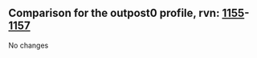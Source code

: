 ## Comparison for the outpost0 profile, rvn: [1155](https://github.com/PRO100KatYT/FortniteProfileRevisions/tree/main/profiles/outpost0/1155%20outpost0.json)-[1157](https://github.com/PRO100KatYT/FortniteProfileRevisions/tree/main/profiles/outpost0/1157%20outpost0.json)

No changes
